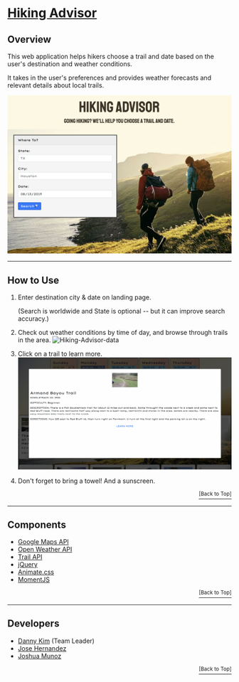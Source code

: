 # [Hiking Advisor](https://danninemx.github.io/hiking-advisor/)

## Overview

This web application helps hikers choose a trail and date based on the user's destination and weather conditions.

It takes in the user's preferences and provides weather forecasts and relevant details about local trails.

![Hiking-Advisor-Screenshot01](./assets/images/Hiking-Advisor.png)

---

## How to Use

1. Enter destination city & date on landing page.

   (Search is worldwide and State is optional -- but it can improve search accuracy.)

2. Check out weather conditions by time of day, and browse through trails in the area.
   ![Hiking-Advisor-data](./assets/images/hiking-advisor-data.png)

3. Click on a trail to learn more.
   ![Hiking-Advisor-trail](./assets/images/hiking-advisor-trail.png)

4. Don't forget to bring a towel! And a sunscreen.

<p align='right'><a href='#top'><sup>[Back to Top]</sup></a></p>

---

## Components

- [Google Maps API](https://cloud.google.com/maps-platform/)
- [Open Weather API](https://rapidapi.com/community/api/open-weather-map)
- [Trail API](https://rapidapi.com/trailapi/api/trailapi)
- [jQuery](https://jquery.com)
- [Animate.css](https://github.com/daneden/animate.css/)
- [MomentJS](https://momentjs.com)

<p align='right'><a href='#top'><sup>[Back to Top]</sup></a></p>

---

## Developers

- [Danny Kim](https://github.com/danninemx) (Team Leader)
- [Jose Hernandez](https://github.com/Unlovingmotherboard)
- [Joshua Munoz](https://github.com/Joshmunoz63)

<p align='right'><a href='#top'><sup>[Back to Top]</sup></a></p>

